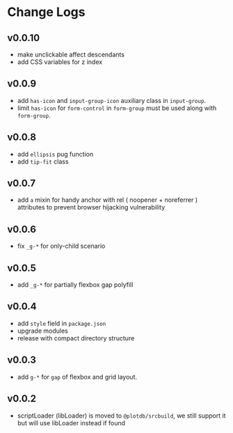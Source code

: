 # Change Logs

## v0.0.10

 - make unclickable affect descendants
 - add CSS variables for z index


## v0.0.9

 - add `has-icon` and `input-group-icon` auxiliary class in `input-group`.
 - limit `has-icon` for `form-control` in `form-group` must be used along with `form-group`.


## v0.0.8

 - add `ellipsis` pug function
 - add `tip-fit` class


## v0.0.7

 - add `a` mixin for handy anchor with rel ( noopener + noreferrer ) attributes to prevent browser hijacking vulnerability


## v0.0.6

 - fix `_g-*` for only-child scenario


## v0.0.5

 - add `_g-*` for partially flexbox gap polyfill


## v0.0.4

 - add `style` field in `package.json`
 - upgrade modules
 - release with compact directory structure


## v0.0.3

 - add `g-*` for  `gap` of flexbox and grid layout.


## v0.0.2

 - scriptLoader (libLoader) is moved to `@plotdb/srcbuild`, we still support it but will use libLoader instead if found



